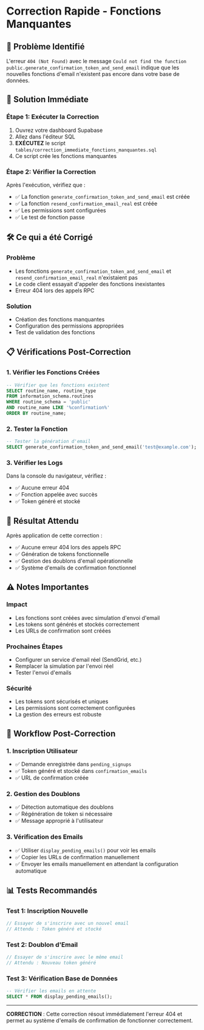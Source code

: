 # Correction Rapide - Fonctions Manquantes

## 🚨 Problème Identifié
L'erreur `404 (Not Found)` avec le message `Could not find the function public.generate_confirmation_token_and_send_email` indique que les nouvelles fonctions d'email n'existent pas encore dans votre base de données.

## 🔧 Solution Immédiate

### Étape 1: Exécuter la Correction
1. Ouvrez votre dashboard Supabase
2. Allez dans l'éditeur SQL
3. **EXÉCUTEZ** le script `tables/correction_immediate_fonctions_manquantes.sql`
4. Ce script crée les fonctions manquantes

### Étape 2: Vérifier la Correction
Après l'exécution, vérifiez que :
- ✅ La fonction `generate_confirmation_token_and_send_email` est créée
- ✅ La fonction `resend_confirmation_email_real` est créée
- ✅ Les permissions sont configurées
- ✅ Le test de fonction passe

## 🛠️ Ce qui a été Corrigé

### Problème
- Les fonctions `generate_confirmation_token_and_send_email` et `resend_confirmation_email_real` n'existaient pas
- Le code client essayait d'appeler des fonctions inexistantes
- Erreur 404 lors des appels RPC

### Solution
- Création des fonctions manquantes
- Configuration des permissions appropriées
- Test de validation des fonctions

## 📋 Vérifications Post-Correction

### 1. Vérifier les Fonctions Créées
```sql
-- Vérifier que les fonctions existent
SELECT routine_name, routine_type 
FROM information_schema.routines 
WHERE routine_schema = 'public' 
AND routine_name LIKE '%confirmation%'
ORDER BY routine_name;
```

### 2. Tester la Fonction
```sql
-- Tester la génération d'email
SELECT generate_confirmation_token_and_send_email('test@example.com');
```

### 3. Vérifier les Logs
Dans la console du navigateur, vérifiez :
- ✅ Aucune erreur 404
- ✅ Fonction appelée avec succès
- ✅ Token généré et stocké

## 🎯 Résultat Attendu

Après application de cette correction :
- ✅ Aucune erreur 404 lors des appels RPC
- ✅ Génération de tokens fonctionnelle
- ✅ Gestion des doublons d'email opérationnelle
- ✅ Système d'emails de confirmation fonctionnel

## ⚠️ Notes Importantes

### Impact
- Les fonctions sont créées avec simulation d'envoi d'email
- Les tokens sont générés et stockés correctement
- Les URLs de confirmation sont créées

### Prochaines Étapes
- Configurer un service d'email réel (SendGrid, etc.)
- Remplacer la simulation par l'envoi réel
- Tester l'envoi d'emails

### Sécurité
- Les tokens sont sécurisés et uniques
- Les permissions sont correctement configurées
- La gestion des erreurs est robuste

## 🔄 Workflow Post-Correction

### 1. **Inscription Utilisateur**
- ✅ Demande enregistrée dans `pending_signups`
- ✅ Token généré et stocké dans `confirmation_emails`
- ✅ URL de confirmation créée

### 2. **Gestion des Doublons**
- ✅ Détection automatique des doublons
- ✅ Régénération de token si nécessaire
- ✅ Message approprié à l'utilisateur

### 3. **Vérification des Emails**
- ✅ Utiliser `display_pending_emails()` pour voir les emails
- ✅ Copier les URLs de confirmation manuellement
- ✅ Envoyer les emails manuellement en attendant la configuration automatique

## 📊 Tests Recommandés

### Test 1: Inscription Nouvelle
```javascript
// Essayer de s'inscrire avec un nouvel email
// Attendu : Token généré et stocké
```

### Test 2: Doublon d'Email
```javascript
// Essayer de s'inscrire avec le même email
// Attendu : Nouveau token généré
```

### Test 3: Vérification Base de Données
```sql
-- Vérifier les emails en attente
SELECT * FROM display_pending_emails();
```

---

**CORRECTION** : Cette correction résout immédiatement l'erreur 404 et permet au système d'emails de confirmation de fonctionner correctement.
